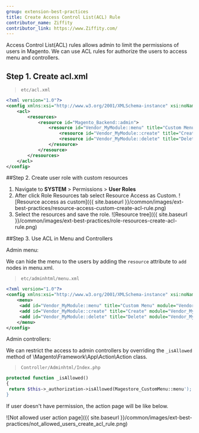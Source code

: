 ```yaml
---
group: extension-best-practices
title: Create Access Control List(ACL) Rule
contributor_name: Ziffity
contributor_link: https://www.Ziffity.com/
---
```


Access Control List(ACL) rules allows admin to limit the permissions of users in Magento. We can use ACL rules for authorize the users to access menu and controllers.

## Step 1. Create acl.xml

> `etc/acl.xml`

```xml
<?xml version="1.0"?>
<config xmlns:xsi="http://www.w3.org/2001/XMLSchema-instance" xsi:noNamespaceSchemaLocation="urn:magento:framework:Acl/etc/acl.xsd">
    <acl>
        <resources>
            <resource id="Magento_Backend::admin">
                <resource id="Vendor_MyModule::menu" title="Custom Menu" sortOrder="10" >
                    <resource id="Vendor_MyModule::create" title="Create" sortOrder="0" />
                    <resource id="Vendor_MyModule::delete" title="Delete" sortOrder="100" />
                </resource>
            </resource>
        </resources>
    </acl>
</config>
```

##Step 2. Create user role with custom resources

1. Navigate to **SYSTEM** > Permissions > **User Roles** 
1. After click Role Resources tab select Resource Access as Custom.
![Resource access as custom]({{ site.baseurl }}/common/images/ext-best-practices/resource-access-custom-create-acl-rule.png)
1. Select the resources and save the role.
![Resource tree]({{ site.baseurl }}/common/images/ext-best-practices/role-resources-create-acl-rule.png)

##Step 3. Use ACL in Menu and Controllers

Admin menu:

We can hide the menu to the users by adding the `resource` attribute to `add` nodes in menu.xml.

> `etc/adminhtml/menu.xml`

```xml
<?xml version="1.0"?>
<config xmlns:xsi="http://www.w3.org/2001/XMLSchema-instance" xsi:noNamespaceSchemaLocation="urn:magento:module:Magento_Backend:etc/menu.xsd">
    <menu>
     <add id="Vendor_MyModule::menu" title="Custom Menu" module="Vendor_MyModule" sortOrder="10" resource="Vendor_MyModule::menu"/>
     <add id="Vendor_MyModule::create" title="Create" module="Vendor_MyModule" sortOrder="10" parent="Vendor_MyModule::menu" action="custommenu/create/index" resource="Vendor_MyModule::create"/>
     <add id="Vendor_MyModule::delete" title="Delete" module="Vendor_MyModule" sortOrder="20" parent="Vendor_MyModule::menu" action="custommenu/delete/index" resource="Vendor_MyModule::delete"/>
    </menu>
</config>
```
Admin controllers:

We can restrict the access to admin controllers by overriding the `_isAllowed` method of \Magento\Framework\App\Action\Action class.

> `Controller/Adminhtml/Index.php`

```php
protected function _isAllowed()
{
 return $this->_authorization->isAllowed(Magestore_CustomMenu::menu');
}
```

If user doesn't have permission, the action page will be like below.

![Not allowed user action page]({{ site.baseurl }}/common/images/ext-best-practices/not_allowed_users_create_acl_rule.png)


